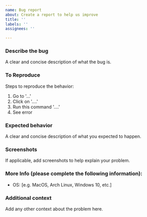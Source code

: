 ```yaml
---
name: Bug report
about: Create a report to help us improve
title: ''
labels: ''
assignees: ''

---
```


### Describe the bug
A clear and concise description of what the bug is.

### To Reproduce
Steps to reproduce the behavior:
1. Go to '...'
2. Click on '....'
3. Run this command '....'
4. See error

### Expected behavior
A clear and concise description of what you expected to happen.

### Screenshots
If applicable, add screenshots to help explain your problem.

### More Info (please complete the following information):
 - OS: [e.g. MacOS, Arch Linux, Windows 10, etc.]

### Additional context
Add any other context about the problem here.

